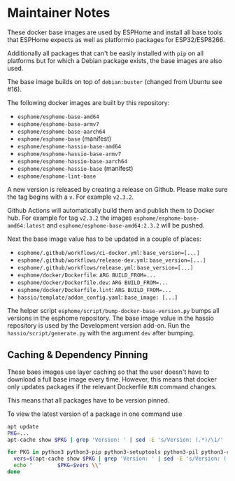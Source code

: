 # Maintainer Notes

These docker base images are used by ESPHome and install
all base tools that ESPHome expects as well as platformio
packages for ESP32/ESP8266.

Additionally all packages that can't be easily installed with `pip`
on all platforms but for which a Debian package exists, the base
images are also used.

The base image builds on top of `debian:buster` (changed from Ubuntu
see #16).

The following docker images are built by this repository:

 - `esphome/esphome-base-amd64`
 - `esphome/esphome-base-armv7`
 - `esphome/esphome-base-aarch64`
 - `esphome/esphome-base` (manifest)
 - `esphome/esphome-hassio-base-amd64`
 - `esphome/esphome-hassio-base-armv7`
 - `esphome/esphome-hassio-base-aarch64`
 - `esphome/esphome-hassio-base` (manifest)
 - `esphome/esphome-lint-base`

A new version is released by creating a release on Github. Please
make sure the tag begins with a `v`. For example `v2.3.2`.

Github Actions will automatically build them and publish them to
Docker hub. For example for tag `v2.3.2` the images `esphome/esphome-base-amd64:latest` and `esphome/esphome-base-amd64:2.3.2` will be pushed.

Next the base image value has to be updated in a couple of places:

 - `esphome/.github/workflows/ci-docker.yml`: `base_version=[...]`
 - `esphome/.github/workflows/release-dev.yml`: `base_version=[...]`
 - `esphome/.github/workflows/release.yml`: `base_version=[...]`
 - `esphome/docker/Dockerfile`: `ARG BUILD_FROM=...`
 - `esphome/docker/Dockerfile.dev`: `ARG BUILD_FROM=...`
 - `esphome/docker/Dockerfile.lint`: `ARG BUILD_FROM=...`
 - `hassio/template/addon_config.yaml`: `base_image: [...]`

The helper script `esphome/script/bump-docker-base-version.py` bumps
all versions in the esphome repository. The base image value in the
hassio repository is used by the Development version add-on. Run the
`hassio/script/generate.py` with the argument `dev` after bumping.

## Caching & Dependency Pinning

These baes images use layer caching so that the user doesn't have to
download a full base image every time. However, this means that
docker only updates packages if the relevant Dockerfile `RUN` command
changes.

This means that all packages have to be version pinned.

To view the latest version of a package in one command use

```bash
apt update
PKG=...
apt-cache show $PKG | grep 'Version: ' | sed -E 's/Version: (.*)/\1/' | head -1

for PKG in python3 python3-pip python3-setuptools python3-pil python3-cryptography iputils-ping git curl nginx clang-format-7 clang-tidy-7 clang-format-11 clang-tidy-11 patch software-properties-common nano; do
  vers=$(apt-cache show $PKG | grep 'Version: ' | sed -E 's/Version: (.*)/\1/' | head -1)
  echo "        $PKG=$vers \\"
done
```
